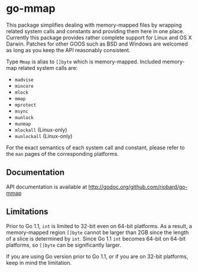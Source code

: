 # go-mmap

This package simplifies dealing with memory-mapped files by wrapping related
system calls and constants and providing them here in one place. Currently this
package provides rather complete support for Linux and OS X Darwin. Patches for
other GOOS such as BSD and Windows are welcomed as long as you keep the API
reasonably consistent. 

Type `Mmap` is alias to `[]byte` which is memory-mapped. Included memory-map
related system calls are:

* `madvise`
* `mincore`
* `mlock`
* `mmap`
* `mprotect`
* `msync`
* `munlock`
* `munmap`
* `mlockall` (Linux-only)
* `munlockall` (Linux-only)

For the exact semantics of each system call and constant, please refer to the
`man` pages of the corresponding platforms.

## Documentation

API documentation is available at http://godoc.org/github.com/riobard/go-mmap

## Limitations

Prior to Go 1.1, `int` is limited to 32-bit even on 64-bit platforms.  As a
result, a memory-mapped region `[]byte` cannot be larger than 2GB since the
length of a slice is determined by `int`. Since Go 1.1 `int` becomes 64-bit on
64-bit platforms, so `[]byte` can be significantly larger. 

If you are using Go version prior to Go 1.1, or if you are on 32-bit platforms,
keep in mind the limitation. 

